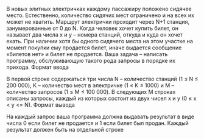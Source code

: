 В новых элитных электричках каждому пассажиру положено сидячее место. Естественно, количество сидячих мест ограничено и на всех их может не хватить. Маршрут электрички проходит через N+1 станция, занумерованные от 0 до N. Когда человек хочет купить билет, он называет два числа x и y – номера станций, откуда и куда он хочет ехать. При наличии хотя бы одного сидячего места на этом участке на момент покупки ему продается билет, иначе выдается сообщение «билетов нет» и билет не продается. Ваша задача – написать программу, обслуживающую такого рода запросы в порядке их прихода.
Формат ввода

В первой строке содержаться три числа N – количество станций (1 ≤ N ≤ 200 000), K – количество мест в электричке (1 ≤ K ≤ 1000) и M – количество запросов (1 ≤ M ≤ 100 000). В следующих M строках описаны запросы, каждый из которых состоит из двух чисел x и y (0 ≤ x < y <= N).
Формат вывода

На каждый запрос ваша программа должна выдавать результат в виде числа 0 если билет не продается и 1 если билет был продан. Каждый результат должен быть на отдельной строке